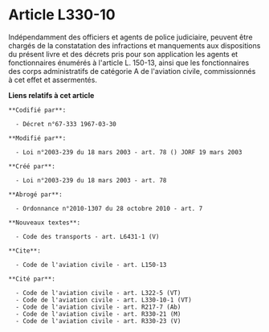 # Article L330-10

Indépendamment des officiers et agents de police judiciaire, peuvent être chargés de la constatation des infractions et
manquements aux dispositions du présent livre et des décrets pris pour son application les agents et fonctionnaires énumérés
à l'article L. 150-13, ainsi que les fonctionnaires des corps administratifs de catégorie A de l'aviation civile,
commissionnés à cet effet et assermentés.

**Liens relatifs à cet article**

	**Codifié par**:

	  - Décret n°67-333 1967-03-30

	**Modifié par**:

	  - Loi n°2003-239 du 18 mars 2003 - art. 78 () JORF 19 mars 2003

	**Créé par**:

	  - Loi n°2003-239 du 18 mars 2003 - art. 78

	**Abrogé par**:

	  - Ordonnance n°2010-1307 du 28 octobre 2010 - art. 7

	**Nouveaux textes**:

	  - Code des transports - art. L6431-1 (V)

	**Cite**:

	  - Code de l'aviation civile - art. L150-13

	**Cité par**:

	  - Code de l'aviation civile - art. L322-5 (VT)
	  - Code de l'aviation civile - art. L330-10-1 (VT)
	  - Code de l'aviation civile - art. R217-7 (Ab)
	  - Code de l'aviation civile - art. R330-21 (M)
	  - Code de l'aviation civile - art. R330-23 (V)
